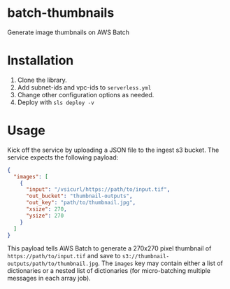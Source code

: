 # batch-thumbnails
Generate image thumbnails on AWS Batch

# Installation
1. Clone the library.
2. Add subnet-ids and vpc-ids to `serverless.yml`
3. Change other configuration options as needed.
4. Deploy with `sls deploy -v`

# Usage
Kick off the service by uploading a JSON file to the ingest s3 bucket.  The service expects the following payload:

```json
{
  "images": [
    {
      "input": "/vsicurl/https://path/to/input.tif",
      "out_bucket": "thumbnail-outputs",
      "out_key": "path/to/thumbnail.jpg",
      "xsize": 270,
      "ysize": 270
    }
  ]
}
```

This payload tells AWS Batch to generate a 270x270 pixel thumbnail of `https://path/to/input.tif` and save to `s3://thumbnail-outputs/path/to/thumbnail.jpg`.  The `images` key may contain either a list of dictionaries or a nested list of dictionaries (for micro-batching multiple messages in each array job).
